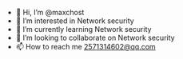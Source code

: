 - 👋 Hi, I’m @maxchost
- 👀 I’m interested in Network security
- 🌱 I’m currently learning Network security
- 💞️ I’m looking to collaborate on Network security
- 📫 How to reach me 2571314602@qq.com

<!---
maxchost/maxchost is a ✨ special ✨ repository because its `README.md` (this file) appears on your GitHub profile.
You can click the Preview link to take a look at your changes.
--->
